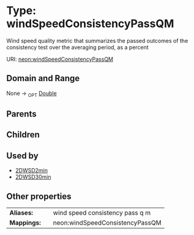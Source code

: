 
# Type: windSpeedConsistencyPassQM


Wind speed quality metric that summarizes the passed outcomes of the consistency test over the averaging period, as a percent

URI: [neon:windSpeedConsistencyPassQM](https://data.neonscience.org/windSpeedConsistencyPassQM)


## Domain and Range

None ->  <sub>OPT</sub> [Double](types/Double.md)

## Parents


## Children


## Used by

 * [2DWSD2min](2DWSD2min.md)
 * [2DWSD30min](2DWSD30min.md)

## Other properties

|  |  |  |
| --- | --- | --- |
| **Aliases:** | | wind speed consistency pass q m |
| **Mappings:** | | neon:windSpeedConsistencyPassQM |

